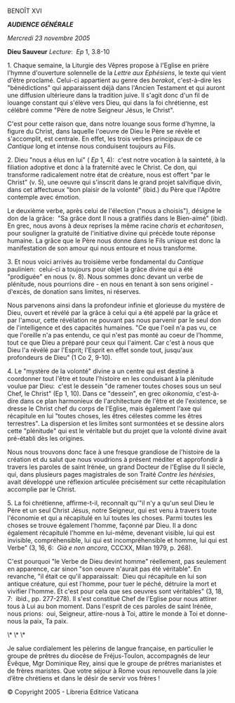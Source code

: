 BENOÎT XVI

***AUDIENCE GÉNÉRALE***

*Mercredi 23 novembre 2005*

**Dieu Sauveur** *Lecture*:  *Ep* 1, 3.8-10

1. Chaque semaine, la Liturgie des Vêpres propose à l'Eglise en prière l'hymne d'ouverture solennelle de la *Lettre aux Ephésiens*, le texte qui vient d'être proclamé. Celui-ci appartient au genre des *berakot*, c'est-à-dire les "bénédictions" qui apparaissent déjà dans l'Ancien Testament et qui auront une diffusion ultérieure dans la tradition juive. Il s'agit donc d'un fil de louange constant qui s'élève vers Dieu, qui dans la foi chrétienne, est célébré comme "Père de notre Seigneur Jésus, le Christ".

C'est pour cette raison que, dans notre louange sous forme d'hymne, la figure du Christ, dans laquelle l'oeuvre de Dieu le Père se révèle et s'accomplit, est centrale. En effet, les trois verbes principaux de ce *Cantique* long et intense nous conduisent toujours au Fils.

2. Dieu "nous a élus en lui" ( *Ep* 1, 4):  c'est notre vocation à la sainteté, à la filiation adoptive et donc à la fraternité avec le Christ. Ce don, qui transforme radicalement notre état de créature, nous est offert "par le Christ" (v. 5), une oeuvre qui s'inscrit dans le grand projet salvifique divin, dans cet affectueux "bon plaisir de la volonté" (ibid.) du Père que l'Apôtre contemple avec émotion.

Le deuxième verbe, après celui de l'élection ("nous a choisis"), désigne le don de la grâce:  "Sa grâce dont Il nous a gratifiés dans le Bien-aimé" (ibid). En grec, nous avons à deux reprises la même racine *charis* et *echaritosen*, pour souligner la gratuité de l'initiative divine qui précède toute réponse humaine. La grâce que le Père nous donne dans le Fils unique est donc la manifestation de son amour qui nous entoure et nous transforme.

3. Et nous voici arrivés au troisième verbe fondamental du *Cantique* paulinien:  celui-ci a toujours pour objet la grâce divine qui a été "prodiguée" en nous (v. 8). Nous sommes donc devant un verbe de plénitude, nous pourrions dire - en nous en tenant à son sens originel - d'excès, de donation sans limites, ni réserves.

Nous parvenons ainsi dans la profondeur infinie et glorieuse du mystère de Dieu, ouvert et révélé par la grâce à celui qui a été appelé par la grâce et par l'amour, cette révélation ne pouvant pas nous parvenir par le seul don de l'intelligence et des capacités humaines. "Ce que l'oeil n'a pas vu, ce que l'oreille n'a pas entendu, ce qui n'est pas monté au coeur de l'homme, tout ce que Dieu a préparé pour ceux qui l'aiment. Car c'est à nous que Dieu l'a révélé par l'Esprit; l'Esprit en effet sonde tout, jusqu'aux profondeurs de Dieu" (1 Co 2, 9-10).

4. Le "mystère de la volonté" divine a un centre qui est destiné à coordonner tout l'être et toute l'histoire en les conduisant à la plénitude voulue par Dieu:  c'est le dessein "de ramener toutes choses sous un seul Chef, le Christ" (Ep 1, 10). Dans ce "dessein", en grec *oikonomia*, c'est-à-dire dans ce plan harmonieux de l'architecture de l'être et de l'existence, se dresse le Christ chef du corps de l'Eglise, mais également l'axe qui récapitule en lui "toutes choses, les êtres célestes comme les êtres terrestres". La dispersion et les limites sont surmontées et se dessine alors cette "plénitude" qui est le véritable but du projet que la volonté divine avait pré-établi dès les origines.

Nous nous trouvons donc face à une fresque grandiose de l'histoire de la création et du salut que nous voudrions à présent méditer et approfondir à travers les paroles de saint Irénée, un grand Docteur de l'Eglise du II siècle, qui, dans plusieurs pages magistrales de son Traité *Contre les hérésies*, avait développé une réflexion articulée précisément sur cette récapitulation accomplie par le Christ.

5. La foi chrétienne, affirme-t-il, reconnaît qu'"il n'y a qu'un seul Dieu le Père et un seul Christ Jésus, notre Seigneur, qui est venu à travers toute l'économie et qui a récapitulé en lui toutes les choses. Parmi toutes les choses se trouve également l'homme, façonné par Dieu. Il a donc également récapitulé l'homme en lui-même, devenant visible, lui qui est invisible, compréhensible, lui qui est incompréhensible et homme, lui qui est Verbe" (3, 16, 6:  *Già e non ancora*, CCCXX, Milan 1979, p. 268).

C'est pourquoi "le Verbe de Dieu devint homme" réellement, pas seulement en apparence, car sinon "son oeuvre n'aurait pas été véritable". En revanche, "il était ce qu'il apparaissait:  Dieu qui récapitule en lui son antique créature, qui est l'homme, pour tuer le péché, détruire la mort et vivifier l'homme. Et c'est pour cela que ses oeuvres sont véritables" (3, 18, 7:  ibid., pp. 277-278). Il s'est constitué Chef de l'Eglise pour nous attirer tous à Lui au bon moment. Dans l'esprit de ces paroles de saint Irénée, nous prions:  oui, Seigneur, attire-nous à Toi, attire le monde à Toi et donne-nous la paix, Ta paix.

\\* \\* \\*

Je salue cordialement les pèlerins de langue française, en particulier le groupe de prêtres du diocèse de Fréjus-Toulon, accompagnés de leur Évêque, Mgr Dominique Rey, ainsi que le groupe de prêtres marianistes et de frères maristes. Que votre séjour à Rome vous renouvelle dans la joie d’être chrétiens et dans le désir de servir vos frères !

© Copyright 2005 - Libreria Editrice Vaticana